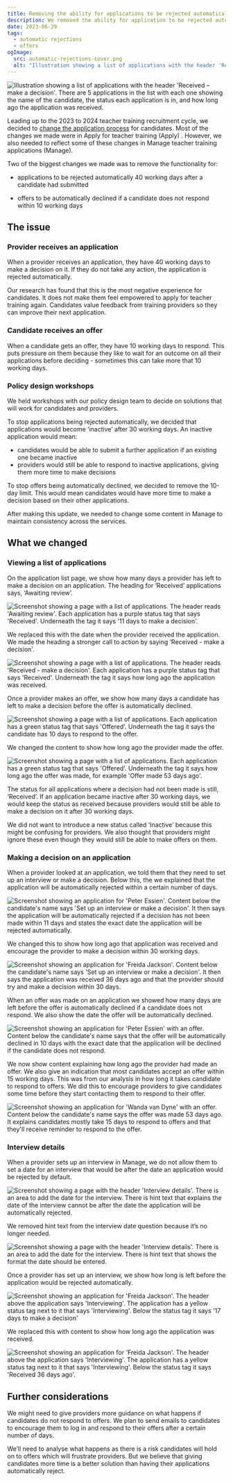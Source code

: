 ```yaml
---
title: Removing the ability for applications to be rejected automatically or offers to be declined automatically
description: We removed the ability for application to be rejected automatically after 40 working days and for offers to be declined after 10 working days.
date: 2023-06-29
tags:
  - automatic rejections
  - offers
ogImage:
  src: automatic-rejections-cover.png
  alt: "Illustration showing a list of applications with the header 'Received – make a decision'. There are 5 applications in the list with each one showing the name of the candidate, the status each application is in, and how long ago the application was received."
---
```


![Illustration showing a list of applications with the header 'Received – make a decision'. There are 5 applications in the list with each one showing the name of the candidate, the status each application is in, and how long ago the application was received.](automatic-rejections-cover.png)

Leading up to the 2023 to 2024 teacher training recruitment cycle, we decided to [change the application process](/apply-for-teacher-training/changing-application-process/) for candidates. Most of the changes we made were in Apply for teacher training (Apply) . However, we also needed to reflect some of these changes in Manage teacher training applications (Manage).

Two of the biggest changes we made was to remove the functionality for:

- applications to be rejected automatically 40 working days after a candidate had submitted

- offers to be automatically declined if a candidate does not respond within 10 working days

## The issue

### Provider receives an application

When a provider receives an application, they have  40 working days to make a decision on it. If they do not take any action, the application is rejected automatically.

Our research has found that this is the most negative experience for candidates. It does not make them feel empowered to apply for teacher training again. Candidates value feedback from training providers so they can improve their next application.

### Candidate receives an offer

When a candidate gets an offer, they have 10 working days to respond. This puts pressure on them because they like to wait for an outcome on all their applications before deciding - sometimes this can take more that 10 working days.

### Policy design workshops

We held workshops with our policy design team to decide on solutions that will work for candidates and providers.  

To stop applications being rejected automatically, we decided that applications would become ‘inactive’ after 30 working days. An inactive application would mean:

- candidates would be able to submit a further application if an existing one became inactive
- providers would still be able to respond to inactive applications, giving them more time to make decisions

To stop offers being automatically declined, we decided to remove the 10-day limit. This would mean candidates would have more time to make a decision based on their other applications.

After making this update, we needed to change some content in Manage to maintain consistency across the services.

## What we changed

### Viewing a list of applications

On the application list page, we show how many days a provider has left to make a decision on an application. The heading for ‘Received’ applications says, ‘Awaiting review’.  

![Screenshot showing a page with a list of applications. The header reads 'Awaiting review'. Each application has a purple status tag that says 'Received'. Underneath the tag it says '11 days to make a decision'.](reject-by-default-before.png)

We replaced this with the date when the provider received the application. We made the heading a stronger call to action by saying ‘Received - make a decision'.

![Screenshot showing a page with a list of applications. The header reads 'Received - make a decision'. Each application has a purple status tag that says 'Received'. Underneath the tag it says how long ago the application was received.](reject-by-default-after.png)

Once a provider makes an offer, we show how many days a candidate has left to make a decision before the offer is automatically declined.

![Screenshot showing a page with a list of applications. Each application has a green status tag that says 'Offered'. Underneath the tag it says the candidate has 10 days to respond to the offer.](respond-to-offer-before.png)

We changed the content to show how long ago the provider made the offer.

![Screenshot showing a page with a list of applications. Each application has a green status tag that says 'Offered'. Underneath the tag it says how long ago the offer was made, for example 'Offer made 53 days ago'.](respond-to-offer-after.png)

The status for all applications where a decision had not been made is still, ‘Received’. If an application became inactive after 30 working days, we would keep the status as received because providers would still be able to make a decision on it after 30 working days.

We did not want to introduce a new status called ‘Inactive’ because this might be confusing for providers. We also thought that providers might ignore these even though they would still be able to make offers on them.

### Making a decision on an application

When a provider looked at an application, we told them that they need to set up an interview or make a decision. Below this, the we explained that the application will be automatically rejected within a certain number of days.

![Screenshot showing an application for 'Peter Essien'. Content below the candidate's name says 'Set up an interview or make a decision'. It then says the application will be automatically rejected if a decision has not been made within 11 days and states the exact date the application will be rejected automatically.](before-make-a-decision.png)

We changed this to show how long ago that application was received and encourage the provider to make a decision within 30 working days.

![Screenshot showing an application for 'Freida Jackson'. Content below the candidate's name says 'Set up an interview or make a decision'. It then says the application was received 36 days ago and that the provider should try and make a decision within 30 days.](after-make-a-decision.png)

When an offer was made on an application we showed how many days are left before the offer is automatically declined if a candidate does not respond. We also show the date the offer will be automatically declined.

![Screenshot showing an application for 'Peter Essien' with an offer. Content below the candidate's name says that the offer will be automatically declined in 10 days with the exact date that the application will be declined if the candidate does not respond.](before-sending-offer.png)

We now show content explaining how long ago the provider had made an offer. We also give an indication that most candidates accept an offer within 15 working days. This was from our analysis in how long it takes candidate to respond to offers. We did this to encourage providers to give candidates some time before they start contacting them to respond to their offer.

![Screenshot showing an application for 'Wanda van Dyne' with an offer. Content below the candidate's name says the offer was made 53 days ago. It explains candidates mostly take 15 days to respond to offers and that they'll receive reminder to respond to the offer.](after-sending-offer.png)

### Interview details

When a provider sets up an interview in Manage, we do not allow them to set a date for an interview that would be after the date an application would be rejected by default.

![Screenshot showing a page with the header 'Interview details'. There is an area to add the date for the interview. There is hint text that explains the date of the interview cannot be after the date the application will be automatically rejected.](before-set-up-interview.png)

We removed hint text from the interview date question because it’s no longer needed.

![Screenshot showing a page with the header 'Interview details'. There is an area to add the date for the interview. There is hint text that shows the format the date should be entered.](after-set-up-interview.png)

Once a provider has set up an interview, we show how long is left before the application would be rejected automatically.

![Screenshot showing an application for 'Freida Jackson'. The header above the application says 'Interviewing'. The application has a yellow status tag next to it that says 'Interviewing'. Below the status tag it says '17 days to make a decision'](before-interview-status.png)

We replaced this with content to show how long ago the application was received.

![Screenshot showing an application for 'Freida Jackson'. The header above the application says 'Interviewing'. The application has a yellow status tag next to it that says 'Interviewing'. Below the status tag it says 'Received 36 days ago'.](after-interview-status.png)

## Further considerations

We might need to give providers more guidance on what happens if candidates do not respond to offers. We plan to send emails to candidates to encourage them to log in and respond to their offers after a certain number of days.

We’ll need to analyse what happens as there is a risk candidates will hold on to offers which will frustrate providers. But we believe that giving candidates more time is a better solution than having their applications automatically reject.

